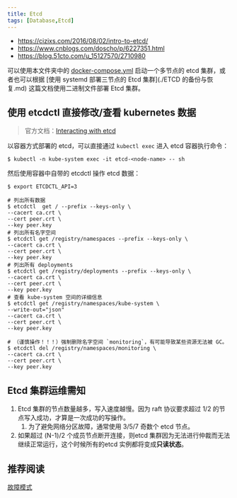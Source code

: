 ```yaml
---
title: Etcd
tags: [Database,Etcd]
---
```


- https://cizixs.com/2016/08/02/intro-to-etcd/
- https://www.cnblogs.com/doscho/p/6227351.html
- https://blog.51cto.com/u_15127570/2710980






可以使用本文件夹中的 [docker-compose.yml](./docker-compose.yml) 启动一个多节点的 etcd 集群，或者也可以根据 [使用 systemd 部署三节点的 Etcd 集群](./ETCD 的备份与恢复.md) 这篇文档使用二进制文件部署 Etcd 集群。

## 使用 etcdctl 直接修改/查看 kubernetes 数据

>官方文档：[Interacting with etcd](https://etcd.io/docs/v3.4.0/dev-guide/interacting_v3/)

以容器方式部署的 etcd，可以直接通过 `kubectl exec` 进入 etcd 容器执行命令：

```shell
$ kubectl -n kube-system exec -it etcd-<node-name> -- sh
```

然后使用容器中自带的 etcdctl 操作 etcd 数据：

```shell
$ export ETCDCTL_API=3

# 列出所有数据
$ etcdctl  get / --prefix --keys-only \
--cacert ca.crt \
--cert peer.crt \
--key peer.key
# 列出所有名字空间
$ etcdctl get /registry/namespaces --prefix --keys-only \
--cacert ca.crt \
--cert peer.crt \
--key peer.key 
# 列出所有 deployments
$ etcdctl get /registry/deployments --prefix --keys-only \
--cacert ca.crt \
--cert peer.crt \
--key peer.key 
# 查看 kube-system 空间的详细信息
$ etcdctl get /registry/namespaces/kube-system \
--write-out="json"
--cacert ca.crt \
--cert peer.crt \
--key peer.key 

# （谨慎操作！！！）强制删除名字空间 `monitoring`，有可能导致某些资源无法被 GC。
$ etcdctl del /registry/namespaces/monitoring \
--cacert ca.crt \
--cert peer.crt \
--key peer.key 
```

## Etcd 集群运维需知

1. Etcd 集群的节点数量越多，写入速度越慢。因为 raft 协议要求超过 1/2 的节点写入成功，才算是一次成功的写操作。
   1. 为了避免网络分区故障，通常使用 3/5/7 奇数个 etcd 节点。
2. 如果超过 (N-1)/2 个成员节点断开连接，则etcd 集群因为无法进行仲裁而无法继续正常运行，这个时候所有的etcd 实例都将变成**只读状态**。

## 推荐阅读
[故障模式](https://etcd.io/docs/v3.4/op-guide/failures/)


